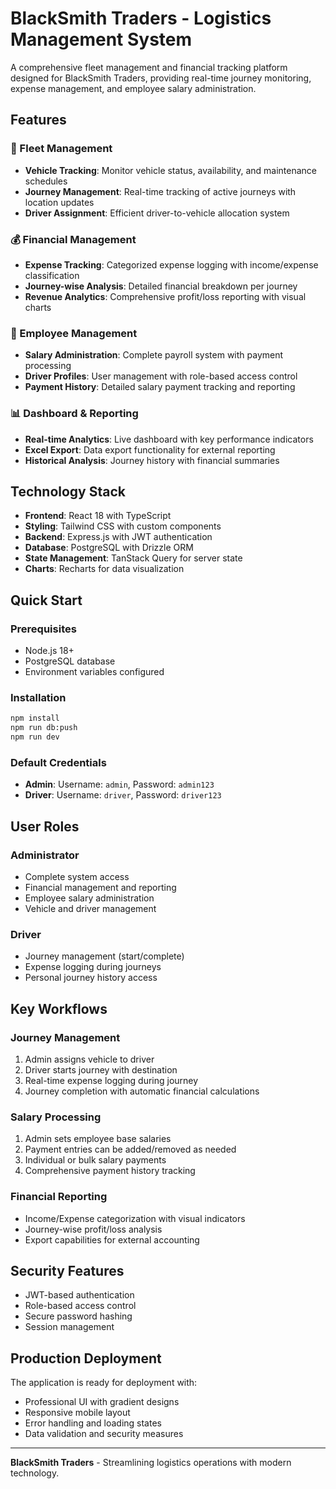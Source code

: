 # BlackSmith Traders - Logistics Management System

A comprehensive fleet management and financial tracking platform designed for BlackSmith Traders, providing real-time journey monitoring, expense management, and employee salary administration.

## Features

### 🚛 Fleet Management
- **Vehicle Tracking**: Monitor vehicle status, availability, and maintenance schedules
- **Journey Management**: Real-time tracking of active journeys with location updates
- **Driver Assignment**: Efficient driver-to-vehicle allocation system

### 💰 Financial Management
- **Expense Tracking**: Categorized expense logging with income/expense classification
- **Journey-wise Analysis**: Detailed financial breakdown per journey
- **Revenue Analytics**: Comprehensive profit/loss reporting with visual charts

### 👥 Employee Management
- **Salary Administration**: Complete payroll system with payment processing
- **Driver Profiles**: User management with role-based access control
- **Payment History**: Detailed salary payment tracking and reporting

### 📊 Dashboard & Reporting
- **Real-time Analytics**: Live dashboard with key performance indicators
- **Excel Export**: Data export functionality for external reporting
- **Historical Analysis**: Journey history with financial summaries

## Technology Stack

- **Frontend**: React 18 with TypeScript
- **Styling**: Tailwind CSS with custom components
- **Backend**: Express.js with JWT authentication
- **Database**: PostgreSQL with Drizzle ORM
- **State Management**: TanStack Query for server state
- **Charts**: Recharts for data visualization

## Quick Start

### Prerequisites
- Node.js 18+ 
- PostgreSQL database
- Environment variables configured

### Installation
```bash
npm install
npm run db:push
npm run dev
```

### Default Credentials
- **Admin**: Username: `admin`, Password: `admin123`
- **Driver**: Username: `driver`, Password: `driver123`

## User Roles

### Administrator
- Complete system access
- Financial management and reporting
- Employee salary administration
- Vehicle and driver management

### Driver
- Journey management (start/complete)
- Expense logging during journeys
- Personal journey history access

## Key Workflows

### Journey Management
1. Admin assigns vehicle to driver
2. Driver starts journey with destination
3. Real-time expense logging during journey
4. Journey completion with automatic financial calculations

### Salary Processing
1. Admin sets employee base salaries
2. Payment entries can be added/removed as needed
3. Individual or bulk salary payments
4. Comprehensive payment history tracking

### Financial Reporting
- Income/Expense categorization with visual indicators
- Journey-wise profit/loss analysis
- Export capabilities for external accounting

## Security Features
- JWT-based authentication
- Role-based access control
- Secure password hashing
- Session management

## Production Deployment
The application is ready for deployment with:
- Professional UI with gradient designs
- Responsive mobile layout
- Error handling and loading states
- Data validation and security measures

---

**BlackSmith Traders** - Streamlining logistics operations with modern technology.